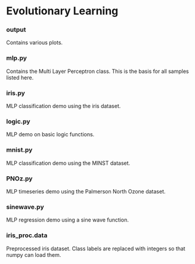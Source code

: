 # Evolutionary Learning

### output
Contains various plots.

### mlp.py
Contains the Multi Layer Perceptron class. This is the basis for all samples listed here.

### iris.py
MLP classification demo using the iris dataset.

### logic.py
MLP demo on basic logic functions.

### mnist.py
MLP classification demo using the MINST dataset.

### PNOz.py
MLP timeseries demo using the Palmerson North Ozone dataset.

### sinewave.py
MLP regression demo using a sine wave function.

### iris_proc.data
Preprocessed iris dataset. Class labels are replaced with integers so that numpy can load them.